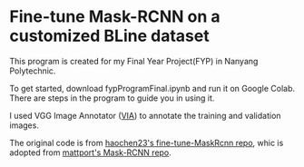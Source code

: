# Fine-tune Mask-RCNN on a customized BLine dataset
This program is created for my Final Year Project(FYP) in Nanyang Polytechnic.

To get started, download fypProgramFinal.ipynb and run it on Google Colab. There are steps in the program to guide you in using it.

I used VGG Image Annotator ([VIA](http://www.robots.ox.ac.uk/~vgg/software/via/)) to annotate the training and validation images.

The original code is from [haochen23's fine-tune-MaskRcnn repo](https://github.com/haochen23/fine-tune-MaskRcnn), whic is adopted from [mattport's Mask-RCNN repo](https://github.com/matterport/Mask_RCNN).
